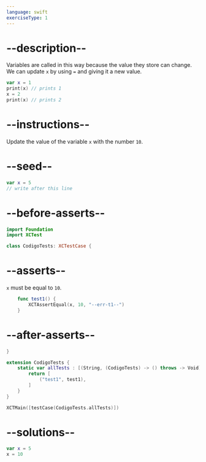 ```yaml
---
language: swift
exerciseType: 1
---
```


# --description--

Variables are called in this way because the value they store can change.
We can update `x` by using `=` and giving it a new value.
```swift
var x = 1
print(x) // prints 1
x = 2
print(x) // prints 2
```

# --instructions--

Update the value of the variable `x` with the number `10`.

# --seed--

```swift
var x = 5
// write after this line
```

# --before-asserts--

```swift
import Foundation
import XCTest

class CodigoTests: XCTestCase {
```

# --asserts--

`x` must be equal to `10`.

```swift
    func test1() {
        XCTAssertEqual(x, 10, "--err-t1--")
    }
```

# --after-asserts--

```swift
}

extension CodigoTests {
    static var allTests : [(String, (CodigoTests) -> () throws -> Void)] {
        return [
            ("test1", test1),
        ]
    }
}

XCTMain([testCase(CodigoTests.allTests)])
```

# --solutions--

```swift
var x = 5
x = 10
```
